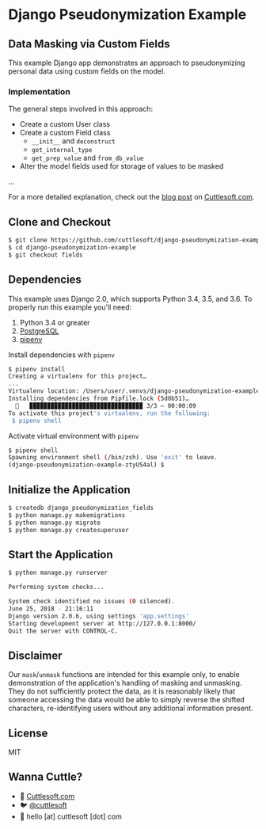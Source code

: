 # Django Pseudonymization Example
## Data Masking via Custom Fields

This example Django app demonstrates an approach to pseudonymizing personal data using custom fields on the model.

### Implementation

The general steps involved in this approach:
* Create a custom User class
* Create a custom Field class
    * `__init__` and `deconstruct`
    * `get_internal_type`
    * `get_prep_value` and `from_db_value`
* Alter the model fields used for storage of values to be masked

...

For a more detailed explanation, check out the [blog post](https://www.cuttlesoft.com/data-pseudonymization-in-django/#example-2) on [Cuttlesoft.com](https://www.cuttlesoft.com/data-pseudonymization-in-django/#example-2).

## Clone and Checkout

```bash
$ git clone https://github.com/cuttlesoft/django-pseudonymization-example.git
$ cd django-pseudonymization-example
$ git checkout fields
```

## Dependencies

This example uses Django 2.0, which supports Python 3.4, 3.5, and 3.6. To properly run this example you'll need:
1. Python 3.4 or greater
2. [PostgreSQL](https://www.postgresql.org/)
3. [pipenv](https://docs.pipenv.org/)

Install dependencies with `pipenv`
```bash
$ pipenv install
Creating a virtualenv for this project…
...
Virtualenv location: /Users/user/.venvs/django-pseudonymization-example-ztyUS4al
Installing dependencies from Pipfile.lock (5d8b51)…
  🐍   ▉▉▉▉▉▉▉▉▉▉▉▉▉▉▉▉▉▉▉▉▉▉▉▉▉▉▉▉▉▉▉▉ 3/3 — 00:00:09
To activate this project's virtualenv, run the following:
 $ pipenv shell

```

Activate virtual environment with `pipenv`
```bash
$ pipenv shell
Spawning environment shell (/bin/zsh). Use 'exit' to leave.
(django-pseudonymization-example-ztyUS4al) $
```

## Initialize the Application

```bash
$ createdb django_pseudonymization_fields
$ python manage.py makemigrations
$ python manage.py migrate
$ python manage.py createsuperuser
```

## Start the Application

```bash
$ python manage.py runserver

Performing system checks...

System check identified no issues (0 silenced).
June 25, 2018 - 21:16:11
Django version 2.0.6, using settings 'app.settings'
Starting development server at http://127.0.0.1:8000/
Quit the server with CONTROL-C.
```

## Disclaimer

Our `mask`/`unmask` functions are intended for this example only, to enable demonstration of the application's handling of masking and unmasking. They do not sufficiently protect the data, as it is reasonably likely that someone accessing the data would be able to simply reverse the shifted characters, re-identifying users without any additional information present.


## License
MIT

## Wanna Cuttle?
- 🐙 [Cuttlesoft.com](https://cuttlesoft.com)
- 🐦 [@cuttlesoft](https://twitter.com/cuttlesoft)
- 📩 hello [at] cuttlesoft [dot] com
